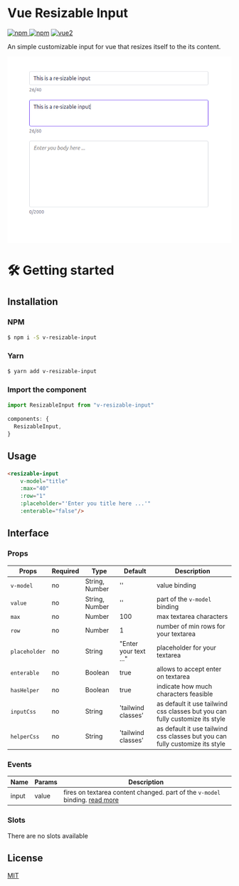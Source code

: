 # Vue Resizable Input

[![npm](https://img.shields.io/npm/v/v-resizable-input.svg) ![npm](https://img.shields.io/npm/dm/v-resizable-input.svg)](https://www.npmjs.com/package/v-resizable-input)
[![vue2](https://img.shields.io/badge/vue-2.x-brightgreen.svg)](https://vuejs.org/)

An simple customizable input for vue that resizes itself to the its content.

![](https://github.com/codefarm-bs/resizable-input/blob/master/assets/image.png?raw=true)


# 🛠️ Getting started

## Installation

### NPM

```sh
$ npm i -S v-resizable-input
```

### Yarn

```sh
$ yarn add v-resizable-input
```

### Import the component

```javascript
import ResizableInput from "v-resizable-input"
```

```javascript
components: {
  ResizableInput,
}
```

## Usage

```html
<resizable-input
    v-model="title"
    :max="40"
    :row="1"
    :placeholder="'Enter you title here ...'"
    :enterable="false"/>
```

## Interface

### Props

| Props            | Required  | Type            | Default   | Description  |
| ---------------- | --------- | --------------- | --------- | -------------|
| `v-model`     | no     | String, Number  | ''        | value binding |
| `value`       | no     | String, Number  | ''        | part of the `v-model` binding |
| `max`         | no     | Number          | 100       | max textarea characters |
| `row`         | no     | Number          | 1         | number of min rows for your textarea |
| `placeholder` | no     | String          | "Enter your text ..." | placeholder for your textarea |
| `enterable`   | no     | Boolean         | true      | allows to accept enter on textarea |
| `hasHelper`   | no     | Boolean         | true      | indicate how much characters feasible |
| `inputCss`    | no     | String         | 'tailwind classes'      | as default it use tailwind css classes but you can fully customize its style |
| `helperCss`   | no     | String         | 'tailwind classes'      | as default it use tailwind css classes but you can fully customize its style |

### Events

| Name      | Params   | Description  |
| ----------|:---------|--------------|
| input     | value    | fires on textarea content changed. part of the `v-model` binding. [read more](https://vuejs.org/v2/guide/components.html#Form-Input-Components-using-Custom-Events) |

### Slots

There are no slots available



## License

[MIT](http://opensource.org/licenses/MIT)